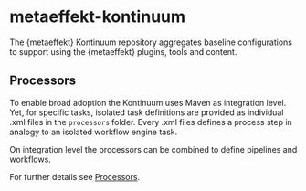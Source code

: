# metaeffekt-kontinuum

The {metaeffekt} Kontinuum repository aggregates baseline configurations to support using the 
{metaeffekt} plugins, tools and content.

## Processors

To enable broad adoption the Kontinuum uses Maven as integration level. Yet, for specific tasks, isolated
task definitions are provided as individual .xml files in the `processors` folder. Every .xml files defines
a process step in analogy to an isolated workflow engine task.

On integration level the processors can be combined to define pipelines and workflows.

For further details see [Processors](processors/README.md).

